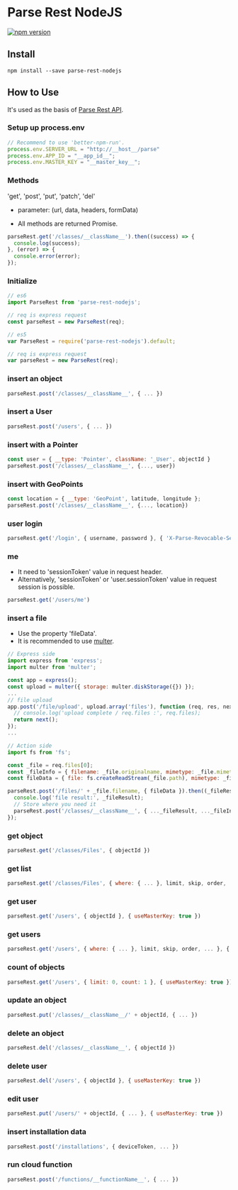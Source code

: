 Parse Rest NodeJS
=================

[![npm version](https://badge.fury.io/js/parse-rest-nodejs.svg)](https://badge.fury.io/js/parse-rest-nodejs)

Install
-------

```
npm install --save parse-rest-nodejs
```

How to Use
----------

It's used as the basis of [Parse Rest API](http://parseplatform.github.io/docs/rest/guide/).

### Setup up process.env

```javascript
// Recommend to use 'better-npm-run'.
process.env.SERVER_URL = "http://__host__/parse"
process.env.APP_ID = "__app_id__";
process.env.MASTER_KEY = "__master_key__";
```

### Methods
'get', 'post', 'put', 'patch', 'del'

* parameter: (url, data, headers, formData)

* All methods are returned Promise.

```javascript
parseRest.get('/classes/__className__').then((success) => {
  console.log(success);
}, (error) => {
  console.error(error);
});
```

### Initialize

```javascript
// es6
import ParseRest from 'parse-rest-nodejs';

// req is express request
const parseRest = new ParseRest(req);
```

```javascript
// es5
var ParseRest = require('parse-rest-nodejs').default;

// req is express request
var parseRest = new ParseRest(req);
```

### insert an object

```javascript
parseRest.post('/classes/__className__', { ... })
```

### insert a User

```javascript
parseRest.post('/users', { ... })
```

### insert with a Pointer

```javascript
const user = { __type: 'Pointer', className: '_User', objectId }
parseRest.post('/classes/__className__', {..., user})
```

### insert with GeoPoints

```javascript
const location = { __type: 'GeoPoint', latitude, longitude };
parseRest.post('/classes/__className__', {..., location})
```

### user login

```javascript
parseRest.get('/login', { username, password }, { 'X-Parse-Revocable-Session': 1 })
```

### me

* It need to 'sessionToken' value in request header.
* Alternatively, 'sessionToken' or 'user.sessionToken' value in request session is possible.

```javascript
parseRest.get('/users/me')
```

### insert a file

* Use the property 'fileData'.
* It is recommended to use [multer](https://github.com/expressjs/multer).

```javascript
// Express side
import express from 'express';
import multer from 'multer';

const app = express();
const upload = multer({ storage: multer.diskStorage({}) });
...
// file upload
app.post('/file/upload', upload.array('files'), function (req, res, next) {
  // console.log('upload complete / req.files :', req.files);
  return next();
});
...
```

```javascript
// Action side
import fs from 'fs';

const _file = req.files[0];
const _fileInfo = { filename: _file.originalname, mimetype: _file.mimetype, size: _file.size, encoding: _file.encoding };
const fileData = { file: fs.createReadStream(_file.path), mimetype: _file.mimetype };

parseRest.post('/files/' + _file.filename, { fileData }).then((_fileResult) => {
  console.log('file result:', _fileResult);
  // Store where you need it
  parseRest.post('/classes/__className__', { ..._fileResult, ..._fileInfo })
});
```

### get object

```javascript
parseRest.get('/classes/Files', { objectId })
```

### get list

```javascript
parseRest.get('/classes/Files', { where: { ... }, limit, skip, order, ... })
```

### get user

```javascript
parseRest.get('/users', { objectId }, { useMasterKey: true })
```

### get users

```javascript
parseRest.get('/users', { where: { ... }, limit, skip, order, ... }, { useMasterKey: true })
```

### count of objects

```javascript
parseRest.get('/users', { limit: 0, count: 1 }, { useMasterKey: true });
```

### update an object

```javascript
parseRest.put('/classes/__className__/' + objectId, { ... })
```

### delete an object

```javascript
parseRest.del('/classes/__className__', { objectId })
```

### delete user

```javascript
parseRest.del('/users', { objectId }, { useMasterKey: true })
```

### edit user

```javascript
parseRest.put('/users/' + objectId, { ... }, { useMasterKey: true })
```

### insert installation data

```javascript
parseRest.post('/installations', { deviceToken, ... })
```

### run cloud function

```javascript
parseRest.post('/functions/__functionName__', { ... })
```
